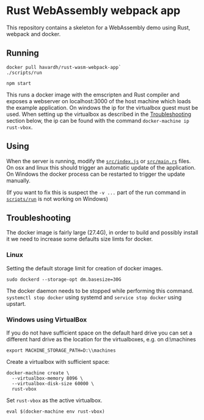 # Rust WebAssembly webpack app

This repository contains a skeleton for a WebAssembly demo using Rust, webpack
and docker.

## Running

```
docker pull havardh/rust-wasm-webpack-app`
./scripts/run

npm start
```

This runs a docker image with the emscripten and Rust compiler and
exposes a webserver on localhost:3000 of the host machine which loads
the example application. On windows the ip for the virtualbox guest must be
used. When setting up the virtualbox as described in the
[Troubleshooting](#troubleshooting) section below, the ip can be found with the
command `docker-machine ip rust-vbox`.

## Using

When the server is running, modify the [`src/index.js`](src/index.js) or
[`src/main.rs`](src/main.rs) files. On osx and linux this should trigger an
automatic update of the application. On Windows the docker process can be
restarted to trigger the update manually.

(If you want to fix this is suspect the `-v ...` part of the run
command in [`scripts/run`](scripts/run) is not working on Windows)

## Troubleshooting

The docker image is fairly large (27.4G), in order to build and possibly install
it we need to increase some defaults size limts for docker.

### Linux

Setting the default storage limit for creation of docker images.

`sudo dockerd --storage-opt dm.basesize=30G`

The docker daemon needs to be stopped while performing this command.
`systemctl stop docker` using systemd and `service stop docker` using upstart.

### Windows using VirtualBox

If you do not have sufficient space on the default hard drive you can set a
different hard drive as the location for the virtualboxes, e.g. on d:\\machines

```
export MACHINE_STORAGE_PATH=D:\\machines
```

Create a virtualbox with sufficient space:

```
docker-machine create \
  --virtualbox-memory 8096 \
  --virtualbox-disk-size 60000 \
  rust-vbox
```

Set `rust-vbox` as the active virtualbox.

```
eval $(docker-machine env rust-vbox)
```
